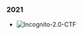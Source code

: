### 2021

* ![Incognito-2.0-CTF](https://github.com/an0n4ce/CTF-Write-Ups/tree/master/Incognito-2.0-CTF)
